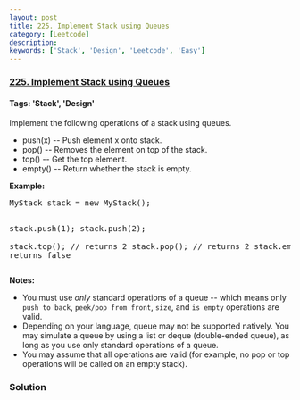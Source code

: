 ```yaml
---
layout: post
title: 225. Implement Stack using Queues
category: [Leetcode]
description: 
keywords: ['Stack', 'Design', 'Leetcode', 'Easy']
---
```

### [225. Implement Stack using Queues](https://leetcode.com/problems/implement-stack-using-queues)

#### Tags: 'Stack', 'Design'

<div class="content__u3I1 question-content__JfgR"><div><p>Implement the following operations of a stack using queues.</p>
<ul>
<li>push(x) -- Push element x onto stack.</li>
<li>pop() -- Removes the element on top of the stack.</li>
<li>top() -- Get the top element.</li>
<li>empty() -- Return whether the stack is empty.</li>
</ul>
<p><b>Example:</b></p>
<pre>MyStack stack = new MyStack();

stack.push(1);
stack.push(2);  
stack.top();   // returns 2
stack.pop();   // returns 2
stack.empty(); // returns false</pre>
<p><b>Notes:</b></p>
<ul>
<li>You must use <i>only</i> standard operations of a queue -- which means only <code>push to back</code>, <code>peek/pop from front</code>, <code>size</code>, and <code>is empty</code> operations are valid.</li>
<li>Depending on your language, queue may not be supported natively. You may simulate a queue by using a list or deque (double-ended queue), as long as you use only standard operations of a queue.</li>
<li>You may assume that all operations are valid (for example, no pop or top operations will be called on an empty stack).</li>
</ul>
</div></div>

### Solution
